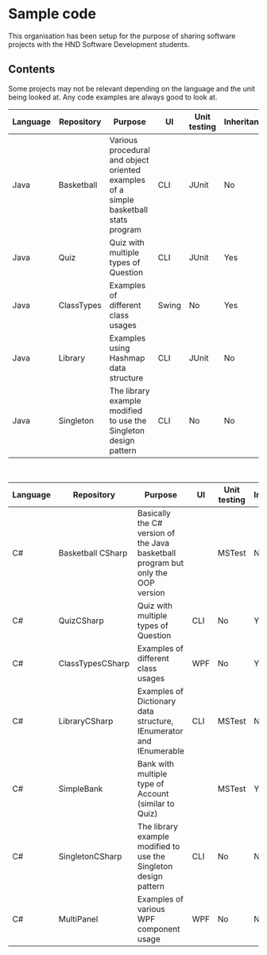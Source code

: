 # Sample code

This organisation has been setup for the purpose of sharing software projects with the HND Software Development students.

## Contents

Some projects may not be relevant depending on the language and the unit being looked at. Any code examples are always good to look at.

| Language | Repository | Purpose | UI | Unit testing | Inheritance | Interfaces |
|---|---|---|---|---|---|---|
| Java | Basketball | Various procedural and object oriented examples of a simple basketball stats program | CLI | JUnit | No | Yes |
| Java | Quiz | Quiz with multiple types of Question | CLI | JUnit | Yes | No |
| Java | ClassTypes | Examples of different class usages | Swing | No | Yes | Yes |
| Java | Library | Examples using Hashmap data structure | CLI | JUnit | No | No |
| Java | Singleton | The library example modified to use the Singleton design pattern | CLI | No | No | Yes |

<br>

| Language | Repository | Purpose | UI | Unit testing | Inheritance | Interfaces |
|---|---|---|---|---|---|---|
| C# | Basketball CSharp | Basically the C# version of the Java basketball program but only the OOP version | | MSTest | No | Yes |
| C# | QuizCSharp | Quiz with multiple types of Question | CLI | No | Yes | No |
| C# | ClassTypesCSharp | Examples of different class usages | WPF | No | Yes | Yes |
| C# | LibraryCSharp | Examples of Dictionary data structure, IEnumerator and IEnumerable | CLI | MSTest | No | Yes |
| C# | SimpleBank | Bank with multiple type of Account (similar to Quiz) | | MSTest| Yes | Yes |
| C# | SingletonCSharp | The library example modified to use the Singleton design pattern | CLI | No | No | Yes |
| C# | MultiPanel | Examples of various WPF component usage | WPF | No | No | No |
